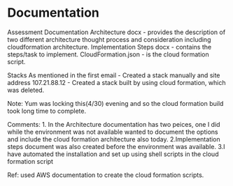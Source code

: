 # Documentation
Assessment Documentation
  Architecture docx - provides the description of two different architecture thought process and consideration including                  
                      cloudformation architecture.
  Implementation Steps docx - contains the steps/task to implement.
  CloudFormation.json - is the cloud formation script.

Stacks
  As mentioned in the first email
    - Created a stack manually and site address 107.21.88.12
    - Created a stack built by using cloud formation, which was deleted.
    
Note:
  Yum was locking this(4/30) evening and so the cloud formation build took long time to complete.

Comments:
     1. In the Architecture documentation has two peices, one I did while the environment was not available wanted to document the options and include the cloud formation architecture also today.
     2.Implementation steps document was also created before the environment was available. 
     3.I have automated the installation and set up using shell scripts in the cloud formation script
     
Ref:
    used AWS documentation to create the cloud formation scripts.
